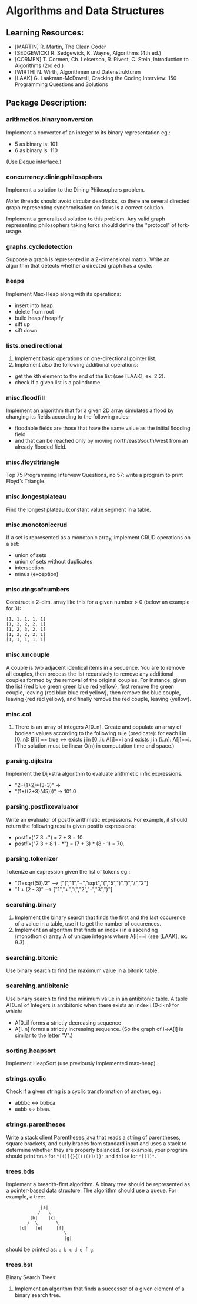 # Algorithms and Data Structures


## Learning Resources: 

* [MARTIN] R. Martin, The Clean Coder
* [SEDGEWICK] R. Sedgewick, K. Wayne, Algorithms (4th ed.)
* [CORMEN] T. Cormen, Ch. Leiserson, R. Rivest, C. Stein, Introduction to Algorithms (2rd ed.)
* [WIRTH] N. Wirth, Algorithmen und Datenstrukturen
* [LAAK] G. Laakman-McDowell, Cracking the Coding Interview: 150 Programming Questions and Solutions
## Package Description:

### arithmetics.binaryconversion
Implement a converter of an integer to its binary representation eg.:
* 5 as binary is:    101
* 6 as binary is:    110

(Use Deque interface.)
### concurrency.diningphilosophers
Implement a solution to the Dining Philosophers problem.

_Note_: threads should avoid circular deadlocks, so there are several directed graph representing synchronisation on forks is a correct solution.

Implement a generalized solution to this problem. Any valid graph representing philosophers taking forks should define the "protocol" of fork-usage.
### graphs.cycledetection
Suppose a graph is represented in a 2-dimensional matrix.
Write an algorithm that detects whether a directed graph has a cycle.
### heaps
Implement Max-Heap along with its operations:
* insert into heap
* delete from root
* build heap / heapify
* sift up
* sift down
### lists.onedirectional
1. Implement basic operations on one-directional pointer list.
2. Implement also the following additional operations:
* get the kth element to the end of the list (see [LAAK], ex. 2.2).
* check if a given list is a palindrome.
### misc.floodfill
Implement an algorithm that for a given 2D array simulates a flood by changing its fields according to the following rules:
* floodable fields are those that have the same value as the initial flooding field
* and that can be reached only by moving north/east/south/west from an already flooded field.
### misc.floydtriangle
Top 75 Programming Interview Questions, no 57: write a program to print Floyd’s Triangle.
### misc.longestplateau
Find the longest plateau (constant value segment in a table.
### misc.monotoniccrud
If a set is represented as a monotonic array, implement CRUD operations on a set:
* union of sets
* union of sets without duplicates
* intersection
* minus (exception)
### misc.ringsofnumbers
Construct a 2-dim. array like this for a given number > 0 (below an example for 3):
```
[1, 1, 1, 1, 1]
[1, 2, 2, 2, 1]
[1, 2, 3, 2, 1]
[1, 2, 2, 2, 1]
[1, 1, 1, 1, 1]
```
### misc.uncouple
A couple is two adjacent identical items in a sequence. You are to remove all couples, then process the list recursively to remove any additional couples formed by the removal of the original couples. For instance, given the list {red blue green green blue red yellow}, first remove the green couple, leaving {red blue blue red yellow}, then remove the blue couple, leaving {red red yellow}, and finally remove the red couple, leaving {yellow}.
### misc.col
1. There is an array of integers A[0..n]. Create and populate an array of boolean values according to the following rule (predicate):
for each i in [0..n]: B[i] == true <=> exists j in [0..i): A[j]==i and exists j in (i..n]: A[j]==i.
(The solution must be linear O(n) in computation time and space.)
### parsing.dijkstra
Implement the Dijkstra algorithm to evaluate arithmetic infix expressions.
* "2+(1+2)*(3-3)" -> 
* "(1+((2+3)*(4*5)))" -> 101.0
### parsing.postfixevaluator
Write an evaluator of postfix arithmetic expressions.
For example, it should return the following results given postfix expressions:
* postfix("7 3 +") = 7 + 3 = 10
* postfix("7 3 + 8 1 - *") = (7 + 3) * (8 - 1) = 70. 
### parsing.tokenizer
Tokenize an expression given the list of tokens eg.: 
* "(1+sqrt(5))/2" --> ["(","1","+","sqrt","(","5",")",")","/","2"]
* "1 + (2 - 3)" --> ["1","+","(","2","-","3",")"]
### searching.binary
1. Implement the binary search that finds the first and the last occurence of a value in a table, use it to get the number of occurences.
2. Implement an algorithm that finds an index i in a ascending (monothonic) array A of unique integers where A[i]==i (see [LAAK], ex. 9.3).
### searching.bitonic
Use binary search to find the maximum value in a bitonic table.
### searching.antibitonic
Use binary search to find the minimum value in an antibitonic table.
A table A[0..n] of Integers is antibitonic when there exists an index i (0<i<n) for which:
* A[0..i] forms a strictly decreasing sequence
* A[i..n] forms a strictly increasing sequence.
(So the graph of i->A[i] is similar to the letter "V".)

### sorting.heapsort
Implement HeapSort (use previously implemented max-heap).
### strings.cyclic
Check if a given string is a cyclic transformation of another, eg.:
* abbbc <-> bbbca
* aabb  <-> bbaa.
### strings.parentheses
Write a stack client Parentheses.java that reads a string of parentheses, square brackets, and curly braces from standard input and uses a stack to determine whether they are properly balanced. For example, your program should print `true` for `"[()]{}{[()()]()}"` and `false` for `"[(])"`.
### trees.bds
Implement a breadth-first algorithm. A binary tree should be represented as a pointer-based data structure.
The algorithm should use a queue.
For example, a tree:
```   
             |a|
            /   \
         |b|    |c|
        /  \       \
     |d|   |e|     |f|
                      \
                      |g|
```
should be printed as: `a b c d e f g`. 
### trees.bst
Binary Search Trees:
1. Implement an algorithm that finds a successor of a given element of a binary search tree.
